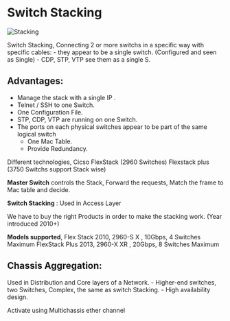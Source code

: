 # Switch Stacking

![Stacking](/I%20-%20Network%20Access/Screenshots/stacking.png)


Switch Stacking, Connecting 2 or more switchs in a specific way with specific cables:
	- they appear to be a single switch. (Configured and seen as Single)
	- CDP, STP, VTP see them as a single S.

## Advantages:
	
- Manage the stack with a single IP .
- Telnet / SSH to one Switch.
- One Configuration File.
- STP, CDP, VTP are running on one Switch.
- The ports on each physical switches appear to be part of the same logical switch
	- One Mac Table.
	- Provide Redundancy.

Different technologies, 
	Cicso FlexStack (2960 Switches)
	Flexstack plus	(3750 Switchs support Stack wise)

**Master Switch** controls the Stack, Forward the requests, Match the frame to Mac table and decide.
			
**Switch Stacking** : Used in Access Layer

We have to buy the right Products in order to make the stacking work. (Year introduced 2010+)

**Models supported**, 
	Flex Stack	2010, 2960-S X	, 10Gbps, 4 Switches Maximum
	FlexStack Plus	2013, 2960-X XR	, 20Gbps, 8 Switches Maximum	

	
## Chassis Aggregation:

Used in Distribution and Core layers of a Network.
	- Higher-end switches, two Switches, Complex, the same as switch Stacking.
	- High availability design.

Activate using
	Multichassis ether channel
